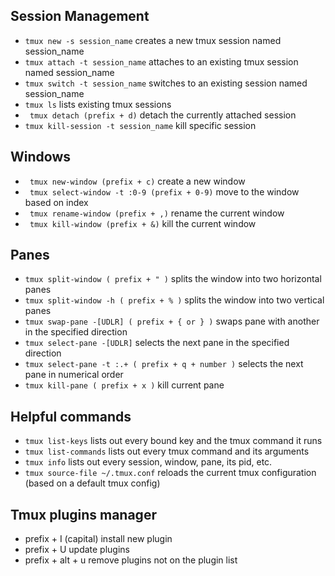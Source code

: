 ## Session Management
* ` tmux new -s session_name `
    creates a new tmux session named session_name
* ` tmux attach -t session_name `
    attaches to an existing tmux session named session_name
* ` tmux switch -t session_name `
    switches to an existing session named session_name
* ` tmux ls `
    lists existing tmux sessions
* ` tmux detach (prefix + d)`
    detach the currently attached session
* ` tmux kill-session -t session_name `
    kill specific session
 
## Windows
* ` tmux new-window (prefix + c)`
    create a new window
* ` tmux select-window -t :0-9 (prefix + 0-9)`
    move to the window based on index
* ` tmux rename-window (prefix + ,)`
    rename the current window
* ` tmux kill-window (prefix + &)`
    kill the current window
    
## Panes
* `tmux split-window ( prefix + " )`
    splits the window into two horizontal panes
* `tmux split-window -h ( prefix + % )`
    splits the window into two vertical panes
* `tmux swap-pane -[UDLR] ( prefix + { or } )`
    swaps pane with another in the specified direction
* `tmux select-pane -[UDLR]`
    selects the next pane in the specified direction
* `tmux select-pane -t :.+ ( prefix + q + number )`
    selects the next pane in numerical order
* `tmux kill-pane ( prefix + x )`
    kill current pane

## Helpful commands
* `tmux list-keys`
    lists out every bound key and the tmux command it runs
* `tmux list-commands`
    lists out every tmux command and its arguments
* `tmux info`
    lists out every session, window, pane, its pid, etc.
* `tmux source-file ~/.tmux.conf`
    reloads the current tmux configuration (based on a default tmux config)
    
## Tmux plugins manager
* prefix + I (capital) install new plugin
* prefix  + U update plugins
* prefix + alt + u remove plugins not on the plugin list
